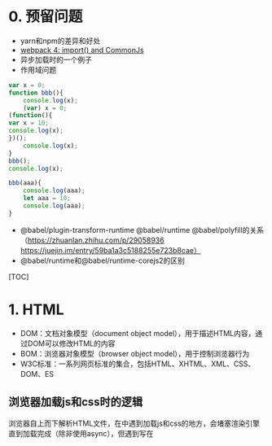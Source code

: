 # 0. 预留问题

- yarn和npm的差异和好处
- [webpack 4: import() and CommonJs](https://medium.com/webpack/webpack-4-import-and-commonjs-d619d626b655)
- 异步加载时的一个例子
- 作用域问题
```js
var x = 0;
function bbb(){
	console.log(x);
	(var) x = 0;
(function(){
var x = 10;
console.log(x);
})();
	console.log(x);
}
bbb();
console.log(x);

bbb(aaa){
	console.log(aaa);
	let aaa = 10;
	console.log(aaa);
}
```
- @babel/plugin-transform-runtime @babel/runtime @babel/polyfill的关系（https://zhuanlan.zhihu.com/p/29058936 https://juejin.im/entry/59ba1a3c5188255e723b8cae）
- @babel/runtime和@babel/runtime-corejs2的区别

[TOC]


# 1. HTML

- DOM：文档对象模型（document object model），用于描述HTML内容，通过DOM可以修改HTML的内容
- BOM：浏览器对象模型（browser object model），用于控制浏览器行为
- W3C标准：一系列网页标准的集合，包括HTML、XHTML、XML、CSS、DOM、ES

## 浏览器加载js和css时的逻辑

浏览器自上而下解析HTML文件，在<head>中遇到加载js和css的地方，会堵塞渲染引擎直到加载完成（除非使用async），但遇到写在<script>中的代码块，会直接执行。进入body后根据样式（css文件、内联样式、行内样式）渲染页面，页面渲染完成后开始执行加载的js文件中的代码

### 浏览器内核
- Chrome之前是Webkit，现在是Blink
- Safari是Webkit
- Firefox是Gecko
- IE是Trident
- Opera最早是Presto，后转为Webkit，现跟Chrome一起转为Blink


## addEventListener

addEventListener将事件监听器注册到EventTarget（事件目标），当EventTarget触发事件时指定的回调就会执行。原理是将监听器添加到EventTarget上特定事件类型的监听器列表中

EventTarget是由一个可以接收事件并记录监听器的对象所实现的DOM接口，如window、document、element

# 2. CSS

## transition

定义元素在不同状态之间的过渡效果，默认为**all 0 ease 0**。有四个属性transition-property, transition-duration, transition-timing-function, 和 transition-delay，分别是需要过渡效果的属性，过渡效果持续时间，过渡效果速度曲线，过渡效果延迟时间

# 3. JS

## 3.1 基础

### 
http://www.ruanyifeng.com/blog/2015/11/ecmascript-specification.html
https://developer.mozilla.org/zh-CN/docs/Web/JavaScript/Guide/Indexed_collections

### JS实现私有变量的方式

### 立即执行函数

### 两种属性类型

- 数据属性
    - configurable：是否可delete、是否修改其他特性（除writable）（在数据属性和访问器属性之间切换），采用字面量方式时默认为true，采用Object.defineProperty时默认为false
    - enumerable：是否可枚举（for...in/Object.keys()），采用字面量方式时默认为true，采用Object.defineProperty时默认为false
    - writable：是否可改变（通过[赋值运算符](https://developer.mozilla.org/zh-CN/docs/Web/JavaScript/Reference/Operators/Assignment_Operators)），采用字面量方式时默认为true，采用Object.defineProperty时默认为false
    - value：值，默认为undefined

- 访问器属性
    - configurable：是否可delete、是否修改其他特性（除writable）（在数据属性和访问器属性之间切换），采用字面量方式时默认为true，采用Object.defineProperty时默认为false
    - enumerable：是否可枚举（for...in/Object.keys()），采用字面量方式时默认为true，采用Object.defineProperty时默认为false
    - get：给属性提供getter方法，默认为undefined
    - set：给属性提供setter方法，默认为undefined

### JS中的+

### JS中的非数字下标

Ref: 
1. [javascript数组中数字和非数字下标的区别](https://www.cnblogs.com/ZJAJS/archive/2013/01/19/2867847.html)

### JS中的相等比较

#### ===和Object.is

**===** 不会进行类型转换，只有值和值类型都相等时才返回true，极为具体的详情可参考[规范7.2.13](https://www.ecma-international.org/ecma-262/6.0/#sec-strict-equality-comparison)

**Object.is** 跟 **===** 类似，但对+0/-0/NaN做了特殊处理

```js
var num = 0;
var obj = new String("0");
var str = "0";
var b = false;
var nan = NaN;

num === obj //false
num === str //false
obj === str //false
nan === nan //false NaN不与任何值相等（包括它自己）但Object.is做了特殊处理

Object.is(num, num) //true
+0 === -0 //true
Object.is(+0, -0) //false Object.is中+0不等于-0 在某些数学计算时有用
NaN === NaN //false
Object.is(NaN, NaN) //true Object.is中NaN等于其自身

```

#### ==

**==** 会进行隐式转换，极为具体的详情可参考[规范7.2.12](https://www.ecma-international.org/ecma-262/6.0/#sec-abstract-equality-comparison)

如下是A==B的运算结果

| 比较      | Undefined      | Null           | Number            | String            | Boolean        | Object             | Symbol            |
| --------- | -------------- | -------------- | ----------------- | ----------------- | -------------- | ------------------ | ----------------- |
| Undefined | A===B          | true           | false             | false             | A==ToNumber(B) | false              | false             |
| Null      | true           | A===B          | false             | false             | A==ToNumber(B) | false              | false             |
| Number    | false          | false          | A===B             | A==ToNumber(B)    | A==ToNumber(B) | A==ToPrimitive(B)  | false             |
| String    | false          | false          | ToNumber(A)==B    | A===B             | A==ToNumber(B) | A===ToPrimitive(B) | false             |
| Boolean   | ToNumber(A)==B | ToNumber(A)==B | ToNumber(A)==B    | ToNumber(A)==B    | A===B          | ToNumber(A)==B     | ToNumber(A)==B    |
| Object    | false          | false          | ToPrimitive(A)==B | ToPrimitive(A)==B | A==ToNumber(B) | A===B              | ToPrimitive(A)==B |
| Symbol    | false          | false          | false             | false             | A==ToNumber(B) | A==ToPrimitive(B)  | A===B             |

这么记，同类型用===判断，undefined和null比较为true，Number和String比较用ToNumber，Boolean和其他比较用ToNumber，String、Number、Symbol和Object比较用ToPrimitive。

#### ToPrimitive

ToPrimitive可将数据转换成原始值，极为具体的详情可参考[规范7.1.1](https://www.ecma-international.org/ecma-262/6.0/#sec-toprimitive)

简略算法如下
```
ToPrimitive(A [, PreferredType])
// PreferredType默认为number，则先执行valueOf再执行toString，如果是string，则先执行toString再执行valueOf。一般来说都是number，只有Date比较特殊是string。而只有Symbol中的ToPrimitive覆盖了以下默认逻辑，但很少用，先按下不表


if(A不是Object)
    return A
else
    if(A是Date)
        if(A.toString()的值是原始值)
            return A.toString()
        else if(A.valueOf()的值是原始值)
            return A.valueOf()
        else
            throw new Error
    else
        if(A.valueOf()的值是原始值)
            return A.valueOf()
        else if(A.toString()的值是原始值)
            return A.toString()
        else
            throw new Error
    
```

Ref: 
1. [MDN|JavaScript 中的相等性判断](https://developer.mozilla.org/zh-CN/docs/Web/JavaScript/Equality_comparisons_and_sameness)
2. [规范7.2.13](https://www.ecma-international.org/ecma-262/6.0/#sec-strict-equality-comparison)
3. [规范7.2.12](https://www.ecma-international.org/ecma-262/6.0/#sec-abstract-equality-comparison)
4. [规范7.1.1](https://www.ecma-international.org/ecma-262/6.0/#sec-toprimitive)


### 原型链/继承

https://javascript.info/class-inheritance

#### 几种继承

- 基于原型链

```js
function Super(){
    this.superArg1 = 'superArg1';
    this.superArray = [1, 2, 3];
    this.superFunc1 = function(){
        console.log('this is superFunc1');
    }
}
function Sub(){
    this.subArg1 = 'subArg1';
    this.subArray = [1, 2, 3];
    this.subFunc1 = function(){
        console.log('this is subFunc1');
    }
}

Sub.prototype = new Super();
Sub.prototype.constructor = Sub
var sub1 = new Sub();
var sub2 = new Sub();

sub1.superArray.push(4);
console.log(sub2.superArray) // [1,2,3,4]
```

两个问题：

1. 父类中的引用类型属性会被所有子类实例共享
2. 创建子类实例时无法向父类构造函数传递参数

- 借用构造函数

```js
function Super(name){
    this.name = name;
    this.friends = ['a', 'b', 'c'];
}
function Sub(){
    Super.call(this, 'abc');
    // Super.apply(this, ['abc']);
    this.age = 12;
}
var sub = new Sub();
```

两个问题：

1. 函数无法复用（函数都作为实例属性而不是原型属性而存在）
2. 父类原型对象中定义的属性对子类也不可见

- 组合继承（结合原型链与借用构造函数）

通过原型链实现原型属性和方法的继承，通过借用构造实现实例属性的继承
```js
function Super(name){
    this.name = name;
    this.friends = ['a', 'b', 'c'];
}
Super.prototype.say = function(){
    console.log('say---', this);
}
function Sub(){
    Super.call(this, 'abc');
    // Super.apply(this, ['abc']);
    this.age = 12;
}
Sub.prototype = new Super();
Sub.prototype.constructor = Sub;
<!--Object.defineProperty(Sub.prototype, 'constructor', {
    configurable: true,
    enumerable: false,
    writable: true,
    value: Sub,
})-->
```

- 原型式继承

借助原型基于已有的对象创建新的对象（没有严格意义上的构造函数），ES5中添加了Object.create来规范原型式继承

```js
function object(o){
    function F(){}
    F.prototype = o;
    return new F();
}
```

- 寄生式继承

封装一个函数，在其内部生成一个增强的新对象并返回的模式

```js
function parasitic(o){
    const clone = object(o);
    // const clone = Object.create(o);
    clone.say = function(){
        console.log('asdf');
    }
    return clone;
}
```

- 寄生组合继承

结合寄生模式与组合模式

```js
function inherit(sub, super){
    const subPrototype = object(super.prototype)
    // const subPrototype = Object.create(super.prototype)
    sub.prototype = subPrototype;
    sub.prototype.constructor = sub;
}

function Super(name){
    this.name = name;
    this.friends = ['a', 'b', 'c'];
}
Super.prototype.say = function(){
    console.log('say---', this);
}
function Sub(){
    Super.call(this, 'abc');
    // Super.apply(this, ['abc']);
    this.age = 12;
}
inherit(Sub, Super);

var s = new Sub();
```

### 作用域
### this
### 定时器/事件队列/浏览器线程模型
### &&/||

JS中的&&和||，本质上进行布尔值的且和或的运算。当运算到某一个变量就得出最终结果之后，就返回那个变量。

一个复杂的例子

```js
var a=new Object(),b=0,c=Number.NaN,d=1,e="Hello"; 
alert(a || b && c || d && e); //js中与操作符（&&）的优先级高于或操作符（||）
```

Ref:
1. [彻底理解js中的&&和||](https://www.cnblogs.com/sgzs/p/7977208.html)

## 3.2 一些工具函数

### Object相关/原型相关

#### Object.create(proto, [propertiesObject])

**ES5**，使用现有对象作为原型对象生成一个新的对象，是对原型式继承的一个规范

```js
var a = {}
var b = Object.create(Object.prototype) //等同于直接使用字面量定义

function A(){}
var c = new A();
var d = Object.create(A.prototype) //唯一的区别是构造函数中的初始化流程无法执行
```

Ref:
1. [MDN|Object.create()](https://developer.mozilla.org/zh-CN/docs/Web/JavaScript/Reference/Global_Objects/Object/create)

#### Object.defineProperty()

Ref:
1. [MDN|Object.defineProperty()](https://developer.mozilla.org/zh-CN/docs/Web/JavaScript/Reference/Global_Objects/Object/defineProperty)

#### instance.hasOwnProperty

#### instance.isPrototypeOf

#### Object.assign

#### Object.keys

### Array相关

### 数组中一些基本函数

- push：插入一个值，返回数组新长度
- sort：排序，默认按unicode顺序排序（将值转成string），可自定义排序函数，返回原数组
- reverse：倒置，返回原数组
- concat：合并数组中的值，返回新数组
- shift：删除数组第一位并返回该值
- unshift：向数组添加一位或多位，返回新长度

#### Array.prototype.some

判断数组中是否有满足条件的值
```js
var fruits = ['apple', 'banana', 'mango', 'guava'];

function checkAvailability(arr, val) {
    return arr.some(function(arrVal) {
        return val === arrVal;
    });
}

checkAvailability(fruits, 'kela');   // false
checkAvailability(fruits, 'banana'); // true
```

#### Array.prototype.filter

筛选数组中满足条件的值
```js
function isBigEnough(element) {
  return element >= 10;
}
var filtered = [12, 5, 8, 130, 44].filter(isBigEnough);
// filtered is [12, 130, 44]
```

map/forEach/

## 3.3 ESNext

### generator

#### generator语法

##### 状态机

Generator可以理解为是一个内部封装了多种状态的状态机，执行时返回一个遍历器依次遍历内部状态
```js
function* Gen(){
    yield 'hello';
    yield 'world';
    return 'end';
}
var g = new Gen();

g.next() //{value: "hello", done: false}
g.next() //{value: "world", done: false}
g.next() //{value: "end", done: true}
g.next() //{value: undefined, done: true}
```

关于yield语法：

- yield只能用在Generator函数中
- yield表达式如果用在另一个表达式之中，必须放在圆括号里面。
- yield表达式用作函数参数或放在赋值表达式的右边，可以不加括号。

##### 和Symbol.iterator的关系？？？？？？？？？？？？

##### 关于next函数：

- next调用时返回{value: "hello", done: false}，done表示后面是否还有yield语法，value表示yield后面的值
- next传入参数，该参数作为上一个yield表达式的值


##### 和for...of的关系？？？？？？？？

##### Generator.prototype.throw()

Generator.prototype.throw()：可以在函数体外抛出错误，然后在Generator函数体内捕获。
```js
function* Gen(){
    try{
        yield 1;
    }catch(e){
        console.error('error in gen', e);
    }
}

var i = Gen();
i.next();

try {
    i.throw('a');
    i.throw('b');
} catch (e) {
    console.error('外部捕获', e);
}
// 内部捕获 a
// 外部捕获 b
```

#### generator的异步应用

generator可以暂停/恢复执行，并且函数体内外数据交换和throw()提供的错误处理机制，因此满足了作为异步解决方案的条件

##### 简单的封装
```js
const ask = (url) => {
    const rsp = yield fetch(url);
    console.log(rsp);
}
const gAsk = ask('http://baidu.com');
gAsk.value.then(rsp => rsp.json()).then(rsp => {
    rsp.next(rsp);
});
```

##### Thunk

Thunk是一种临时函数，将一个有回调的异步操作拆分成两部分
```js
//原样
fs.readFile('filename', (err, file) => {//dosomething})
//改写为thunk函数
const ReadFileThunk = (...args) => (callback) => fs.readFile(...args, callback)
//更加通用的方式
const ThunkGen = (fn) => (...args) => (callback) => fn(...args, callback)
```

采用Thunk自动控制generator的执行流程，**接收和交还程序的控制权**
```js
const ReadFileThunk = ThunkGen(fs.readFile);
const Gen = function* {
    const file = yield ReadFileThunk('filename');
    console.log('got file ', file);
}
const g = Gen();
const readYield = g.next();
readYield.value((err, file) => {
    if (err) throw new Error();
    g.next(file);
})
```

##### co模块

### async/await

#### 好处
- 不再像generator那样执行器来执行控制权的接收和返回
- async返回Promise实例，相比Generator函数返回Iterator更加方便
- 本质上来讲，async函数就是相当于把多个异步操作封装成了Promise对象，await就是内部then的语法糖

#### 用法
- await只能在async函数中
- async表示函数内有异步操作，async函数返回一个Promise对象
- 遇到await就先返回，等其后面的异步操作完成后再往下执行
- await表达式获得的值是Promise实例resolve之后的值
```js
//基本语法
async function asyncFunc(){
    await doSomeAsync();
    console.log()
}
async function asyncFunc(){
    const result = await doSomeAsync();
    console.log(result)
    //直接拿到doSomeAsync返回的Promise实例resolved之后的值
    //相当于doSomeAsync().then(result => console.log(result))
}
```
- await后面的表达式结果可为Promise对象（thenable对象）或基本类型的值
```js
async function asyncFunc(){
    await 1234; //此时为同步
    return 345; //return的值会作为Promise实例回调的入参
}
asyncFunc().then(res => console.log(res)) //345

//await后面是thenable对象 当做Promise实例处理
async function asyncFunc(){
    await {
        then(resolved, rejected){
            setTimeout(resolved, 1000);
        }
    }
}
asyncFunc().then(() => console.log('log me after 1000ms'));
```
- await后面表达式所产生的Promise实例rejected，则rejected时候的值会被传入async函数所产生的Promise实例的异常处理回调（catch(err)/then(null, err)）
- 任何一个await语句后面的Promise对象变为reject状态，那么整个async函数都会中断执行
- 也可以用try..catch、catch()直接处理异常
```js
async function doAsync(){
    await Promise.reject('this is a wrong');
    await Promise.reject('it will not work'); //不会执行
}
doAsync().then(()=>console.log('this will be skip')).catch(err => console.error(err)) //this is a wrong 

//也可以用try..catch、catch()直接处理异常
async function doAsync(){
    try{
        await Promise.reject('this is a wrong');
    }catch(err){
        console.log('hh error has been catched');
    }
    
    await Promise.reject().catch(err => console.log('error also could been catched in this way'));
}
```
- async中没有依赖关系的多个异步可以同时触发以加快时间
```js
async function(){
    const [async1, async2] = await Promise.all([doAsync1(), doAsync2()]);
}

// 另一个方式
const async1 = doAsync1();
const async2 = doAsync2();
await async1;
await async2;
```

### Promise

#### 对Promise的一些理解

- Promise实例代表一个异步操作，其本质上是一个绑定了回调的对象，有pending、fulfilled、rejected三种状态
- Promise实例绑定的回调函数也是被异步调用的（回调被放入一个微任务队列，JS事件队列的所有运行时结束了之后才会被调用）
- 采用.then和.catch进行链式调用时，每次都会返回一个新的Promise实例，这个实例代表上一个回调函数（异步操作），而且上一个回调函数的执行结果（return）会作为下一个回调（如果有的话）的入参，类似于then=(callback, errcallback)=>new Promise((resolve, reject)=>try{resolve(callback())}catch(){reject(errcallback())})
- Promise的错误处理需要调用.catch，否则回调函数中出现的错误将无法得到处理。这在形式上和同步代码的try/catch保持了高度的统一（catch都只需要调用一次，而不像以前的回调地狱中需要多次调用）
- 对于旧式的异步API可以通过Promise包裹的形式来将其改造成Promise形式

## 3.4 模块化

# 4. React

## 4.1 Virtual DOM

https://www.zcfy.cc/article/the-inner-workings-of-virtual-dom-rajaraodv-medium-3248.html

## 4.2 CSS in React

### 当前解决方案

- 不再使用CSS，以JS的方式去写CSS。为CSS提供了强大的模块化能力，但无法使用当前成熟的CSS预处理其（less/sass）
- 依然使用CSS，但使用JS管理CSS的依赖关系。能够较好的结合当前成熟的CSS生态和模块能力

## 4.3 [HOC（High Order Component）](https://reactjs.org/docs/higher-order-components.html)

高阶组件就是一个函数，且该函数接受一个组件作为参数，并返回一个新的组件。

高阶组件主要是用来封装公共的抽象逻辑，**高阶组件既不会修改输入组件**，也不会使用继承拷贝它的行为。而是，**高阶组件组合（composes）原始组件，通过用一个容器组件包裹着（wrapping）原始组件**。高阶组件就是一个没有副作用的纯函数。

**高阶组件并不关心数据使用的方式和原因，而被包裹的组件也不关心数据来自何处。**

一些要求：

1. 不在render方法中使用高阶组件

    每次在render中使用高阶组件时都会产生一个新的组件，react的差分算法会认为跟之前的那个不同进而重新渲染整个子树，在导致性能问题的同时会使原有子组件的状态丢失

2. 必须将静态方法做拷贝

    高阶组件所生成的新组件并不会包含原来组件的静态方法，可以使用[hoist-non-react-statics](https://github.com/mridgway/hoist-non-react-statics)来自动拷贝所有非React的静态方法

    ```js
    function enhance(WrappedComponent) {
        class Enhance extends React.Component {/*...*/}
        // 必须得知道要拷贝的方法 :(
        Enhance.staticMethod = WrappedComponent.staticMethod;
        return Enhance;
    }
    ```

3. Refs属性不能贯穿传递

    refs是一个伪属性，React对其做了特殊处理，向一个由高阶组件生成的新组建传递ref时，其指向的是最外层容器组件实例而不是被包裹的组件。在16.3中添加了React.forwardRef来解决这个问题

## 4.4 React生态

### redux
### react-loadable

### styled-components

#### 如何基于模板字符串实现

# 5. Webpack

## 代码分割

### [多入口](https://webpack.js.org/guides/code-splitting/)

问题：

1. 会导致模块重复问题
2. 不够灵活，不能根据业务逻辑动态分割代码

### 使用SplitChunksPlugin

可以将公共依赖提取到一个已经存在的入口代码块（an existing entry chunk）或一个全新的代码块中

### Dynamic Imports

webpack中有两种方式实现动态导入。一种是ES规范中规定的import()语法，另一个种是webpack中自带的require.ensure语法（随着import()语法的成熟，require.ensure语法可能会越来越少的使用）

> import()语法返回promise，因此使用时需要promise支持

基本使用语法如下：

```js
function getComponent() {
    return import(/* webpackChunkName: "lodash" */ 'lodash').then(({ default: _ }) => {
        var element = document.createElement('div');
        element.innerHTML = _.join(['Hello', 'webpack'], ' ');
        return element;
    }).catch(error => 'An error occurred while loading the component');
}
getComponent().then(component => {
    document.body.appendChild(component);
})
```

其中的import()语法会被webpack转换成：

```js
return __webpack_require__.e(/*! import() | lodash */ \"vendors~lodash\").then(...)

// __webpack_require__.e如下
__webpack_require__.e = function requireEnsure(chunkId) {...}

```

也可以由于import()返回promise，也可以优化成async/await的形式：

> async/await语法还未普及，需要使用babel对语法进行转义，由于babel默认不对import()语法做解析，因此babel还需要额外配合@babel/plugin-syntax-dynamic-import插件对import()语法做解析

```js
async function getComponent() {
    var element = document.createElement('div');
    const { default: _ } = await import(/* webpackChunkName: "lodash" */ 'lodash');
    element.innerHTML = _.join(['Hello', 'webpack'], ' ')
    return element;
}
getComponent().then(component => {
    document.body.appendChild(component);
})
```

# 6. [Babel](https://babeljs.io/docs/en/)

Babel将ES2015+的代码转换成旧版浏览器兼容的代码，主要是以下几件事

1. Transform syntax，对语法进行转换
2. Polyfill features that are missing in your target environment (through [@babel/polyfill](https://babeljs.io/docs/en/babel-polyfill))，垫片新特性
3. Source code transformations (codemods)，转换源代码

但Babel默认只对语法做编译和转换，如箭头函数、解构、class等，但对新增的引用类型Map/Set、Promise功能、prototype function（array.reduce,string.trim）、static function（Array.form，Object.assgin）、regenerator（generator，async）等都不默认支持，需要额外的polyfill

## 6.1 Babel的一些插件

1. @babel/preset-env

   asdf

2. 


# 7. 网络

## 7.1 ajax/fetch

### fetch中的一些问题

https://www.cnblogs.com/huilixieqi/p/6494380.html

[isomorphic-fetch可以用来同构](https://github.com/matthew-andrews/isomorphic-fetch)

## 7.2 HTTP

### cookie

https://developer.mozilla.org/zh-CN/docs/Web/HTTP/Cookies

### code

- 400

bad request，表示请求没有进入后台服务中，通常是参数类型不匹配造成的

- 405

方法类型错误

### cors

### Cache

Ref:
1. [MDN|缓存](https://developer.mozilla.org/zh-CN/docs/Web/HTTP/Caching_FAQ)
2. [AlloyTeam|Web缓存机制系列](http://www.alloyteam.com/2012/03/web-cache-1-web-cache-overview/)

# 8. 安全

# 9. git

- [运行git push时出错，提示Permission denied (publickey)](https://blog.csdn.net/u013894429/article/details/78960813)

### git stash



git branch --set-upstream-to=origin/<branch> master

## 浏览器缓存

# 10. 小程序

## 运行环境和执行机制

## 分包加载

## 优化
.....

- 封装请求